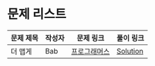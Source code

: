 # 문제 리스트

|문제 제목|작성자|문제 링크|풀이 링크|
|-------|----|-------|------|
|더 맵게|Bab|[프로그래머스](https://programmers.co.kr/learn/courses/30/lessons/42626)|[Solution](https://github.com/life-is-awesome/algorithm-study/blob/main/heap/questions/more-spicy.py)|

